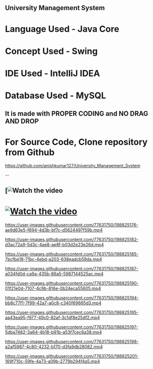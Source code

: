 ## University Management System

# Language Used -  Java Core
# Concept Used - Swing
# IDE Used - IntelliJ IDEA
# Database Used - MySQL

It is made with PROPER CODING and NO DRAG AND DROP
---------------------------------------------------------------------------------------------------------- 
# For Source Code, Clone repository from Github
https://github.com/anishkumar127/University_Management_System


--

[![Watch the video](https://www.youtube.com/watch?v=mvTPn_qbHvw)
--
[![Watch the video](https://img.youtube.com/vi/T-D1KVIuvjA/maxresdefault.jpg)](https://www.youtube.com/watch?v=mvTPn_qbHvw)
==
https://user-images.githubusercontent.com/77631750/198825176-ae9d63e5-f694-4d3b-bf7c-d5624497f59b.mp4



https://user-images.githubusercontent.com/77631750/198825182-d3ac72a9-5d3c-4ae8-ae8f-b03d2e23e26d.mp4



https://user-images.githubusercontent.com/77631750/198825185-7bcfbe18-71bc-4ebd-a203-638eadcb59da.mp4



https://user-images.githubusercontent.com/77631750/198825187-a034fd0d-ca9a-435b-86a5-5987144525ac.mp4



https://user-images.githubusercontent.com/77631750/198825190-01f21e0d-7107-4c9b-816e-0b24eca55605.mp4



https://user-images.githubusercontent.com/77631750/198825194-bb8c77f1-7f99-42a7-a0c8-c340f69665d3.mp4



https://user-images.githubusercontent.com/77631750/198825195-aa43ea95-f977-49c0-82af-3c1df8e25df2.mp4



https://user-images.githubusercontent.com/77631750/198825197-5dba7482-3a64-4b18-b91b-a53f7cec6a38.mp4



https://user-images.githubusercontent.com/77631750/198825198-a2af5987-4c80-4232-b170-d3fa9db28082.mp4



https://user-images.githubusercontent.com/77631750/198825201-169f710c-59fe-4a73-a09b-2779b294f4a5.mp4

